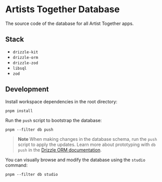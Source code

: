 # Artists Together Database

The source code of the database for all Artist Together apps.

## Stack

- `drizzle-kit`
- `drizzle-orm`
- `drizzle-zod`
- `libsql`
- `zod`

## Development

Install workspace dependencies in the root directory:

```shell
pnpm install
```

Run the `push` script to bootstrap the database:

```shell
pnpm --filter db push
```

> **Note**
> When making changes in the database schema, run the `push` script to apply the updates. Learn more about prototyping with `db push` in the [Drizzle ORM documentation](https://orm.drizzle.team/kit-docs/overview#prototyping-with-db-push).

You can visually browse and modify the database using the `studio` command:

```shell
pnpm --filter db studio
```
